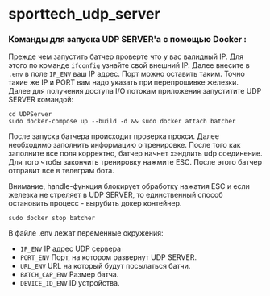 # sporttech_udp_server
### Команды для запуска UDP SERVER'a с помощью Docker :
Прежде чем запустить батчер проверте что у вас валидный IP. Для этого по команде `ifconfig` узнайте свой внешний IP. Далее внесите в `.env` в поле `IP_ENV` ваш IP адрес. Порт можно оставить таким. Точно такие же IP и PORT вам надо указать при перепрошивке железки. Далее для получения доступа I/O потокам приложения запуститите UDP SERVER командой: 

```
cd UDPServer
sudo docker-compose up --build -d && sudo docker attach batcher
```

После запуска батчера происходит проверка прокси. Далее необходимо заполнить информацию о тренировке. После того как заполните все поля корректно, батчер начнет хэндлить udp соединение. Для того чтобы закончить тренировку нажмите ESC. После этого батчер отправит все в телеграм бота.


Внимание, handle-функция блокирует обработку нажатия ESC и если железка не стреляет в UDP SERVER, то единственный способ остановить процесс - вырубить докер контейнер. 

```
sudo docker stop batcher
```

В файле .env лежат переменные окружения:
- `IP_ENV` IP адрес UDP сервера
- `PORT_ENV`  Порт, на котором развернут UDP SERVER.
- `URL_ENV` URL на который будут посылаться батчи.
- `BATCH_CAP_ENV` Размер батча.
- `DEVICE_ID_ENV` ID устройства.

